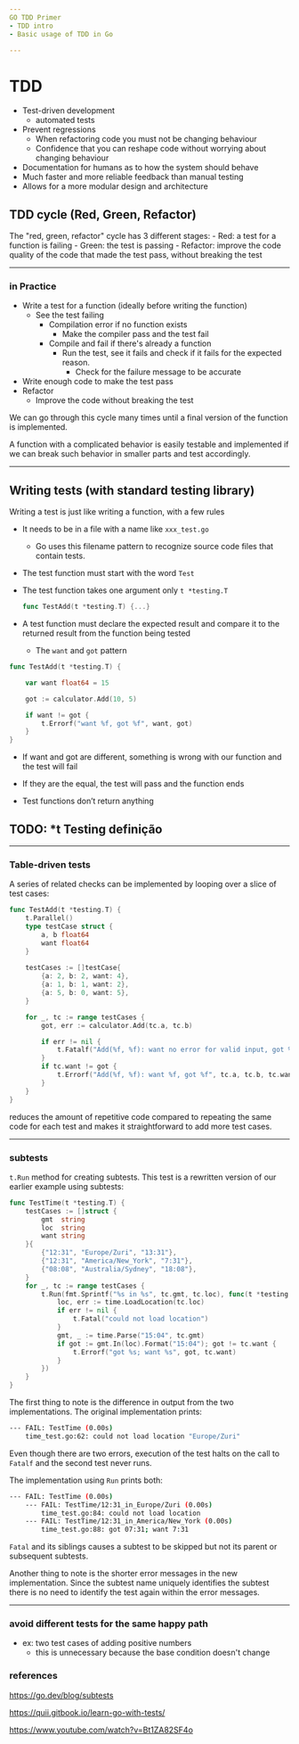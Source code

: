 ```yaml
---
GO TDD Primer
- TDD intro
- Basic usage of TDD in Go

---
```


# TDD

- Test-driven development
  - automated tests
- Prevent  regressions
  - When refactoring code you must not be changing behaviour
  - Confidence that you can reshape code without worrying about changing behaviour
- Documentation for humans as to how the system should behave
- Much faster and more reliable feedback than manual testing
- Allows for a more modular design and architecture

## TDD cycle (Red, Green, Refactor)

The "red, green, refactor" cycle has 3 different stages:
    - Red: a test for a function is failing
    - Green: the test is passing
    - Refactor: improve the code quality of the code that made the test pass, without breaking the test

---

### in Practice

- Write a test for a function (ideally before writing the function)
  - See the test failing
    - Compilation error if no function exists
      - Make the compiler pass and the test fail
    - Compile and fail if there's already a function
      - Run the test, see it fails and check if it fails for the expected reason.
        - Check for the failure message to be accurate
- Write enough code to make the test pass
- Refactor
  - Improve the code without breaking the test

We can go through this cycle many times until a final version of the function is implemented.

A function with a complicated behavior is easily testable and implemented if we can break such behavior in smaller parts and test accordingly.

---

## Writing tests (with standard testing library)

Writing a test is just like writing a function, with a few rules

- It needs to be in a file with a name like `xxx_test.go`
  - Go uses this filename pattern to recognize source code files that contain tests.

- The test function must start with the word `Test`

- The test function takes one argument only `t *testing.T`

    ```go
    func TestAdd(t *testing.T) {...}
    ```

- A test function must declare the expected result and compare it to the returned result from the function being tested
  - The `want` and `got` pattern

```go
func TestAdd(t *testing.T) {

    var want float64 = 15

    got := calculator.Add(10, 5)

    if want != got {
        t.Errorf("want %f, got %f", want, got)
    }
}
```

- If want and got are different, something is wrong with our function and the test will fail
- If they are the equal, the test will pass and the function ends

- Test functions don’t return anything

## TODO: *t Testing definição

---

### Table-driven tests

A series of related checks can be implemented by looping over a slice of test cases:

```go
func TestAdd(t *testing.T) {
    t.Parallel()
    type testCase struct {
        a, b float64
        want float64
    }
    
    testCases := []testCase{
        {a: 2, b: 2, want: 4},
        {a: 1, b: 1, want: 2},
        {a: 5, b: 0, want: 5},
    }

    for _, tc := range testCases {
        got, err := calculator.Add(tc.a, tc.b)

        if err != nil {
            t.Fatalf("Add(%f, %f): want no error for valid input, got %v", tc.a, tc.b, err)
        }
        if tc.want != got {
            t.Errorf("Add(%f, %f): want %f, got %f", tc.a, tc.b, tc.want, got)
        }
    }
}
```

reduces the amount of repetitive code compared to repeating the same code for each test and makes it straightforward to add more test cases.

---

### subtests

 `t.Run` method for creating subtests. This test is a rewritten version of our earlier example using subtests:

```go
func TestTime(t *testing.T) {
    testCases := []struct {
        gmt  string
        loc  string
        want string
    }{
        {"12:31", "Europe/Zuri", "13:31"},
        {"12:31", "America/New_York", "7:31"},
        {"08:08", "Australia/Sydney", "18:08"},
    }
    for _, tc := range testCases {
        t.Run(fmt.Sprintf("%s in %s", tc.gmt, tc.loc), func(t *testing.T) {
            loc, err := time.LoadLocation(tc.loc)
            if err != nil {
                t.Fatal("could not load location")
            }
            gmt, _ := time.Parse("15:04", tc.gmt)
            if got := gmt.In(loc).Format("15:04"); got != tc.want {
                t.Errorf("got %s; want %s", got, tc.want)
            }
        })
    }
}
```

The first thing to note is the difference in output from the two implementations. The original implementation prints:

```bash
--- FAIL: TestTime (0.00s)
    time_test.go:62: could not load location "Europe/Zuri"
```

Even though there are two errors, execution of the test halts on the call to `Fatalf` and the second test never runs.

The implementation using `Run` prints both:

```bash
--- FAIL: TestTime (0.00s)
    --- FAIL: TestTime/12:31_in_Europe/Zuri (0.00s)
        time_test.go:84: could not load location
    --- FAIL: TestTime/12:31_in_America/New_York (0.00s)
        time_test.go:88: got 07:31; want 7:31
```

`Fatal` and its siblings causes a subtest to be skipped but not its parent or subsequent subtests.

Another thing to note is the shorter error messages in the new implementation. Since the subtest name uniquely identifies the subtest there is no need to identify the test again within the error messages.

---

### avoid different tests for the same happy path

- ex: two test cases of adding positive numbers
  - this is unnecessary because the base condition doesn't change

### references

<https://go.dev/blog/subtests>

<https://quii.gitbook.io/learn-go-with-tests/>

<https://www.youtube.com/watch?v=Bt1ZA82SF4o>
